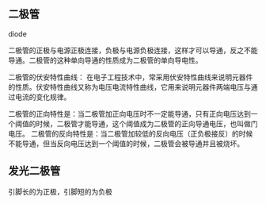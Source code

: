 ## 二极管

diode

二极管的正极与电源正极连接，负极与电源负极连接，这样才可以导通，反之不能导通。二极管的这种单向导通的性质成为二极管的单向导电性。

二极管的伏安特性曲线：
在电子工程技术中，常采用伏安特性曲线来说明元器件的性质。伏安特性曲线又称为电压电流特性曲线，它用来说明元器件两端电压与通过电流的变化规律。

二极管的正向特性是：当二极管加正向电压时不一定能导通，只有正向电压达到一个阈值的时候，二极管才能导通，这个阈值成为二极管的正向导通电压，也叫做门电压。
二极管的反向特性是：当二极管加较低的反向电压（正负极接反）的时候不能导通，但当反向电压达到一个阈值的时候，二极管会被导通并且被烧坏。

## 发光二极管

引脚长的为正极，引脚短的为负极


